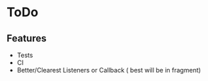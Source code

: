 # ToDo

## Features 
 - Tests
 - CI
 - Better/Clearest Listeners or Callback ( best will be in fragment)
